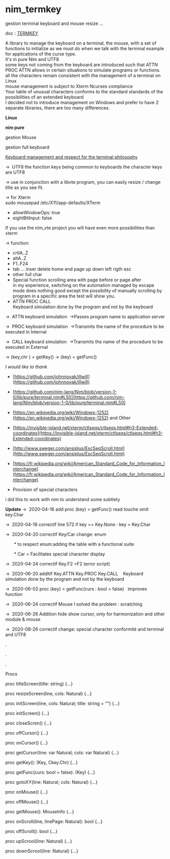 # nim_termkey
gestion terminal keyboard and mouse resize ...

doc : [TERMKEY](http://htmlpreview.github.io/?https://github.com/AS400JPLPC/nim_termkey/blob/master/termkey.html)

A library to manage the keyboard on a terminal, the mouse, with a set of functions to initialize as we must do when we talk with the terminal example for applications of the curse type.<br />
  It's in pure Nim and UTF8<br />
some keys not coming from the keyboard are introduced such that ATTN PROC ATTN allows in certain situations to simulate programs or functions.<br />
all the characters remain consistent with the management of a terminal on Linux<br />
mouse management is subject to Xterm Ncurses compliance<br />
Your table of unusual characters conforms to the standard standards of the possibilities of an extended keyboard<br />
I decided not to introduce management on Windows and prefer to have 2 separate libraries, there are too many differences.<br />


**Linux**

**nim pure**

gestion Mouse

gestion full keyboard

<u>Keyboard management and respect for the terminal philosophy</u>

&rarr;&nbsp; UTF8
the function keys being common to keyboards
the character keys are UTF8  

&rarr;&nbsp;use in conjunction with a libvte program, you can easily resize / change title as you see fit.  

&rarr;&nbsp;for Xterm  
sudo mousepad /etc/X11/app-defaults/XTerm  
* allowWindowOps: true
* eightBitInput: false


If you use the nim_vte project you will have even more possibilities than xterm



&rarr;&nbsp;function:  
* crtlA..Z  
* altA..Z
* F1..F24
* tab ... inser&nbsp;delete&nbsp;home&nbsp;end&nbsp;page&nbsp;up&nbsp;down&nbsp;left&nbsp;rigth&nbsp;esc  
* other&nbsp;full&nbsp;char  
* Special function
scrolling area with page before or page after  
in my experience, switching on the automation managed by escape mode does nothing good except the possibility of manually scrolling by program in a specific area the test will show you.    
* ATTN PROC CALL  
Keyboard simulation done by the program and not by the keyboard

&rarr;&nbsp; ATTN keyboard simulation&nbsp;&nbsp;&rarr;Passes program name to application server

&rarr;&nbsp; PROC keyboard simulation&nbsp;&nbsp;&rarr;Transmits the name of the procedure to be executed in Internal

&rarr;&nbsp; CALL keyboard simulation&nbsp;&nbsp;&rarr;Transmits the name of the procedure to be executed in External


&rarr;&nbsp;(key,chr ) = getKey()
&rarr;&nbsp;(key) = getFunc()

*I would like to thank*

* [https://github.com/johnnovak/illwill](https://github.com/johnnovak/illwill)
* [https://github.com/nim-lang/Nim/blob/version-1-0/lib/pure/terminal.nim#L50](https://github.com/nim-lang/Nim/blob/version-1-0/lib/pure/terminal.nim#L50)
* [https://en.wikipedia.org/wiki/Windows-1252](https://en.wikipedia.org/wiki/Windows-1252) and Other
* [https://invisible-island.net/xterm/ctlseqs/ctlseqs.html#h3-Extended-coordinates](https://invisible-island.net/xterm/ctlseqs/ctlseqs.html#h3-Extended-coordinates)
* [http://www.sweger.com/ansiplus/EscSeqScroll.html](http://www.sweger.com/ansiplus/EscSeqScroll.html)  
* [https://fr.wikipedia.org/wiki/American_Standard_Code_for_Information_Interchange](https://fr.wikipedia.org/wiki/American_Standard_Code_for_Information_Interchange)



* Provision of special characters    


i did this to work with nim to understand some subtlety  


**Update**
&rarr;&nbsp; 2020-04-16   add  proc (key) = getFunc()  read touche  omit key.Char 

&rarr;&nbsp; 2020-04-18   correctif line 572   if key == Key.None : key = Key.Char

&rarr;&nbsp; 2020-04-20   correctif Key/Car change: enum  

&nbsp;&nbsp;&nbsp;&nbsp;&nbsp;&nbsp; * to respect enum:adding the table with a functional suite  

&nbsp;&nbsp;&nbsp;&nbsp;&nbsp;&nbsp; * Car = Facilitates special character display  

&rarr;&nbsp; 2020-04-24   correctif Key.F2 =F2 (error script) 

&rarr;&nbsp; 2020-06-20   additif Key.ATTN&nbsp;Key.PROC&nbsp;Key.CALL&nbsp;&nbsp;&nbsp; Keyboard simulation done by the program and not by the keyboard

&rarr;&nbsp; 2020-06-02   proc (key) = getFunc(curs : bool = false)&nbsp;&nbsp;&nbsp;improves function

&rarr;&nbsp; 2020-06-24   correctif Mouse I solved the problem : scratching  

&rarr;&nbsp; 2020-06-26   Addition hide show cursor, only for harmonization and other module & mouse  

&rarr;&nbsp; 2020-08-26   correctif change: special character conformité and terminal and UTF8   

.  

.  

.  


Procs

proc titleScreen(title: string) {...}

proc resizeScreen(line, cols: Natural) {...}

proc initScreen(line, cols: Natural; title: string = "") {...}

proc initScreen() {...}

proc closeScren() {...}

proc offCursor() {...}

proc onCursor() {...}

proc getCursor(line: var Natural; cols: var Natural) {...}

proc getKey(): (Key, Ckey.Chr) {...}

proc getFunc(curs: bool = false): (Key) {...}

proc gotoXY(line: Natural; cols: Natural) {...}

proc onMouse() {...}

proc offMouse() {...}

proc getMouse(): MouseInfo {...}

proc onScroll(line, linePage: Natural): bool {...}

proc offScroll(): bool {...}

proc upScrool(line: Natural) {...}

proc downScrool(line: Natural) {...}
